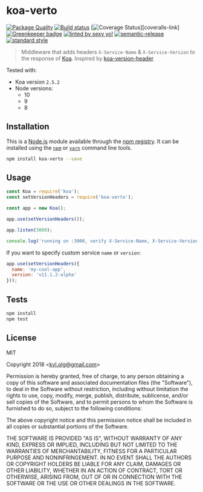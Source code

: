 # koa-verto

[![Package Quality][pq-image]][pq-link]
[![Build status][ci-image]][ci-url]
[![Coverage Status][coveralls-image]][coveralls-link]
[![Greenkeeper badge][greenkeeper-image]][greenkeeper-url]
[![linted by sexy yo!][sexy-image]][sexy-url]
[![semantic-release][semantic-image]][semantic-url]
[![standard style][standard-image]][standard-url]
<!-- [![]] coverage -->


> Middleware that adds headers `X-Service-Name` & `X-Service-Version` to the response of [Koa][koalink]. Inspired by [koa-version-header][koa-version-header-link]

Tested with:
- Koa version `2.5.2`
- Node versions:
  - 10
  - 9
  - 8

## Installation

This is a [Node.js][nodejslink] module available through the
[npm registry][npmlink]. It can be installed using the
[`npm`](https://docs.npmjs.com/getting-started/installing-npm-packages-locally)
or
[`yarn`][yarnlink]
command line tools.

```sh
npm install koa-verto --save
```

## Usage

```javascript
const Koa = require('koa');
const setVersionHeaders = require('koa-verto');

const app = new Koa();

app.use(setVersionHeaders());

app.listen(3000);

console.log('running on :3000, verify X-Service-Name, X-Service-Version headers')
```

If you want to specify custom service `name` or `version`:

```javascript
app.use(setVersionHeaders({
  name: 'my-cool-app',
  version: 'v11.1.2-alpha'
}));
```


## Tests

```sh
npm install
npm test
```

## License

MIT

Copyright 2018 &lt;kvl.olg@gmail.com&gt;

Permission is hereby granted, free of charge, to any person obtaining a copy of this software and associated documentation files (the "Software"), to deal in the Software without restriction, including without limitation the rights to use, copy, modify, merge, publish, distribute, sublicense, and/or sell copies of the Software, and to permit persons to whom the Software is furnished to do so, subject to the following conditions:

The above copyright notice and this permission notice shall be included in all copies or substantial portions of the Software.

THE SOFTWARE IS PROVIDED "AS IS", WITHOUT WARRANTY OF ANY KIND, EXPRESS OR IMPLIED, INCLUDING BUT NOT LIMITED TO THE WARRANTIES OF MERCHANTABILITY, FITNESS FOR A PARTICULAR PURPOSE AND NONINFRINGEMENT. IN NO EVENT SHALL THE AUTHORS OR COPYRIGHT HOLDERS BE LIABLE FOR ANY CLAIM, DAMAGES OR OTHER LIABILITY, WHETHER IN AN ACTION OF CONTRACT, TORT OR OTHERWISE, ARISING FROM, OUT OF OR IN CONNECTION WITH THE SOFTWARE OR THE USE OR OTHER DEALINGS IN THE SOFTWARE.


[koalink]:https://github.com/koajs/koa
[nodejslink]:https://nodejs.org/
[npmlink]:https://www.npmjs.com/
[yarnlink]:https://yarnpkg.com/en/
[npm-icon]:https://nodei.co/npm/koa-verto.png?downloads=true
[npm-url]:https://npmjs.org/package/koa-verto
[ci-image]:https://travis-ci.org/oleg-koval/koa-verto.svg?branch=master
[ci-url]:https://travis-ci.org/oleg-koval/koa-verto
[greenkeeper-image]:https://badges.greenkeeper.io/oleg-koval/koa-verto.svg
[greenkeeper-url]:https://greenkeeper.io/
[sexy-image]:https://img.shields.io/badge/linted%20by-sexy%20yo!-brightgreen.svg
[sexy-url]:https://github.com/markelog/eslint-config-sexy
[semantic-image]:https://img.shields.io/badge/%20%20%F0%9F%93%A6%F0%9F%9A%80-semantic--release-e10079.svg
[semantic-url]:https://github.com/semantic-release/semantic-release
[standard-image]:https://img.shields.io/badge/code%20style-standard-brightgreen.svg
[standard-url]:http://standardjs.com/
[koa-version-header-link]:https://github.com/bahmutov/koa-version-header
[pq-image]:http://npm.packagequality.com/shield/koa-verto.svg
[pq-link]:http://packagequality.com/#?package=koa-verto
[coveralls-image]:https://coveralls.io/repos/github/oleg-koval/koa-verto/badge.svg?branch=master
[coveralls-url]:https://coveralls.io/github/oleg-koval/koa-verto?branch=add-code-coverage

